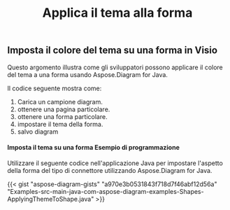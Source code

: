 ﻿---
title: Applica il tema alla forma
type: docs
weight: 70
url: /it/java/apply-theme-to-shape/
description: Questa sezione spiega come impostare le proprietà del tema in una forma visio con Aspose.Diagram.
---
## **Imposta il colore del tema su una forma in Visio**
Questo argomento illustra come gli sviluppatori possono applicare il colore del tema a una forma usando Aspose.Diagram for Java.

Il codice seguente mostra come:

1. Carica un campione diagram.
1. ottenere una pagina particolare.
1. ottenere una forma particolare.
1. impostare il tema della forma.
1. salvo diagram
#### **Imposta il tema su una forma Esempio di programmazione**
Utilizzare il seguente codice nell'applicazione Java per impostare l'aspetto della forma del tipo di connettore utilizzando Aspose.Diagram for Java.

{{< gist "aspose-diagram-gists" "a970e3b0531843f718d7f46abf12d56a" "Examples-src-main-java-com-aspose-diagram-examples-Shapes-ApplyingThemeToShape.java" >}}
